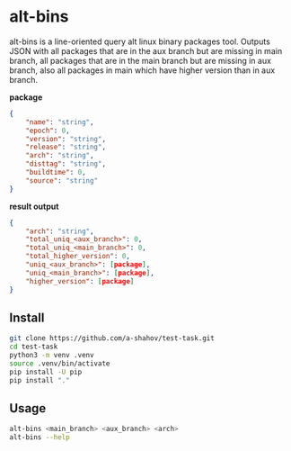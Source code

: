 # alt-bins

alt-bins is a line-oriented query alt linux binary packages tool.
Outputs JSON with all packages that are in the aux branch but are missing in main branch,
all packages that are in the main branch but are missing in aux branch, also all packages
in main which have higher version than in aux branch.

**package**

```json
{
    "name": "string",
    "epoch": 0,
    "version": "string",
    "release": "string",
    "arch": "string",
    "disttag": "string",
    "buildtime": 0,
    "source": "string"
}
```

**result output**

```json
{
    "arch": "string",
    "total_uniq_<aux_branch>": 0,
    "total_uniq_<main_branch>": 0,
    "total_higher_version": 0,
    "uniq_<aux_branch>": [package],
    "uniq_<main_branch>": [package],
    "higher_version": [package]
}
```
## Install

```bash
git clone https://github.com/a-shahov/test-task.git
cd test-task
python3 -m venv .venv
source .venv/bin/activate
pip install -U pip
pip install "."
```

## Usage

```bash
alt-bins <main_branch> <aux_branch> <arch>
alt-bins --help
```

